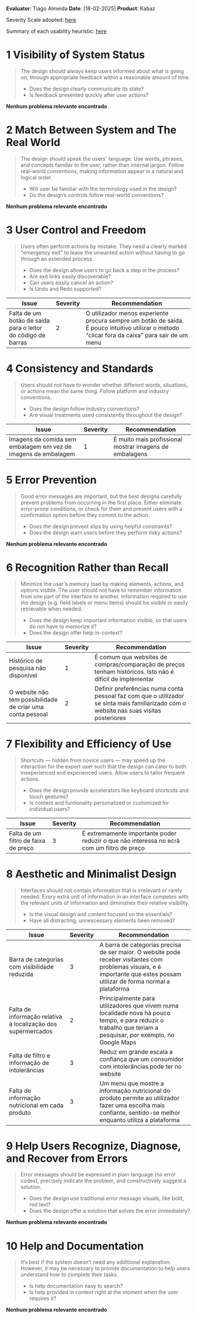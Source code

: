 <!-- This Heuristic Evaluation Workbook replicates the one proposed by the 
Nielsen Norman Group available at: https://media.nngroup.com/media/articles/attachments/Heuristic_Evaluation_Workbook_-_Nielsen_Norman_Group.pdf
-->

**Evaluator**: Tiago Almeida
**Date**: [18-02-2025]
**Product**: Kabaz

Severity Scale adopted: [here](https://www.nngroup.com/articles/how-to-rate-the-severity-of-usability-problems/)

Summary of each usability heuristic: [here](https://media.nngroup.com/media/articles/attachments/Heuristic_Summary1-compressed.pdf)

# 1 Visibility of System Status
>	The design should always keep users informed about what is going on, through appropriate feedback within a reasonable amount of time. 
>	- Does the design clearly communicate its state?
>	- Is feedback presented quickly after user actions?


**Nenhum problema relevante encontrado**

<!-- | **Issue**       | **Severity** | Recommendation |
| --------------- | ------------ | -------------- |
| Something wrong | 3            |                |
| Another thing   | 4            |                | -->

# 2 Match Between System and The Real World
>	The design should speak the users' language. Use words, phrases, and concepts familiar to the user, rather than internal jargon. Follow real-world conventions, making information appear in a natural and logical order. 
>	- Will user be familiar with the terminology used in the design? 
>	- Do the design’s controls follow real-world conventions?

<!-- | **Issue**       | **Severity** | Recommendation |
| --------------- | ------------ | -------------- |
| Something wrong | 3            |                |
| Another thing   | 4            |                | -->

**Nenhum problema relevante encontrado**

# 3 User Control and Freedom
>	Users often perform actions by mistake. They need a clearly marked "emergency exit" to leave the unwanted action without having to go through an extended process. 
>	- Does the design allow users to go back a step in the process? 
>	- Are exit links easily discoverable? 
>	- Can users easily cancel an action? 
>	- Is Undo and Redo supported?

| **Issue**       | **Severity** | Recommendation |
| --------------- | ------------ | -------------- |
| Falta de um botão de saída para o leitor do código de barras | 2            | O utilizador menos experiente procura sempre um botão de saída. É pouco intuitivo utilizar o método "clicar fora da caixa" para sair de um menu              |

# 4 Consistency and Standards
>	Users should not have to wonder whether different words, situations, or actions mean the same thing. Follow platform and industry conventions. 
>	- Does the design follow industry conventions? 
>	- Are visual treatments used consistently throughout the design?

| **Issue**       | **Severity** | Recommendation |
| --------------- | ------------ | -------------- |
| Imagens da comida sem embalagem em vez de imagens da embalagem| 1            | É muito mais profissional mostrar imagens de embalagens               |

# 5 Error Prevention
>	Good error messages are important, but the best designs carefully prevent problems from occurring in the first place. Either eliminate error-prone conditions, or check for them and present users with a confirmation option before they commit to the action. 
>	- Does the design prevent slips by using helpful constraints? 
>	- Does the design warn users before they perform risky actions?

**Nenhum problema relevante encontrado**
<!-- | **Issue**       | **Severity** | Recommendation |
| --------------- | ------------ | -------------- |
| Something wrong | 3            |                |
| Another thing   | 4            |                | -->

# 6 Recognition Rather than Recall
>	Minimize the user's memory load by making elements, actions, and options visible. The user should not have to remember information from one part of the interface to another. Information required to use the design (e.g. field labels or menu items) should be visible or easily retrievable when needed. 
>	- Does the design keep important information visible, so that users do not have to memorize it? 
>	- Does the design offer help in-context?

| **Issue**       | **Severity** | Recommendation |
| --------------- | ------------ | -------------- |
| Histórico de pesquisa não disponível | 1           | É comum que websites de compras/comparação de preços tenham históricos. Isto não é difícil de implementar               | 
| O website não tem possibilidade de criar uma conta pessoal | 2            | Definir preferências numa conta pessoal faz com que o utilizador se sinta mais familiarizado com o website nas suas visitas posteriores               |

# 7 Flexibility and Efficiency of Use
>	Shortcuts — hidden from novice users — may speed up the interaction for the expert user such that the design can cater to both inexperienced and experienced users. Allow users to tailor frequent actions. 
>	- Does the design provide accelerators like keyboard shortcuts and touch gestures? 
>	- Is content and funtionality personalized or customized for individual users?

| **Issue**       | **Severity** | Recommendation |
| --------------- | ------------ | -------------- |
| Falta de um filtro de faixa de preço | 3            | É extremamente importante poder reduzir o que não interessa no ecrã com um filtro de preço               |

# 8 Aesthetic and Minimalist Design
>	Interfaces should not contain information that is irrelevant or rarely needed. Every extra unit of information in an interface competes with the relevant units of information and diminishes their relative visibility. 
>	- Is the visual design and content focused on the essentials? 
>	- Have all distracting, unnescessary elements been removed?

| **Issue**       | **Severity** | Recommendation |
| --------------- | ------------ | -------------- |
| Barra de categorias com visibilidade reduzida | 3            | A barra de categorias precisa de ser maior. O website pode receber visitantes com problemas visuais, e é importante que estes possam utilizar de forma normal a plataforma               |
| Falta de informação relativa à localização dos supermercados   | 2            | Principalmente para utilizadores que vivem numa localidade nova há pouco tempo, e para reduzir o trabalho que teriam a pesquisar, por exemplo, no Google Maps             |
| Falta de filtro e informação de intolerâncias | 3 | Reduz em grande escala a confiança que um consumidor com intolerâncias pode ter no website
| Falta de informação nutricional em cada produto | 3 | Um menu que mostre a informação nutricional do produto permite ao utilizador fazer uma escolha mais confiante, sentido-se melhor enquanto utiliza a plataforma |

# 9 Help Users Recognize, Diagnose, and Recover from Errors
>	Error messages should be expressed in plain language (no error codes), precisely indicate the problem, and constructively suggest a solution. 
>	- Does the design use traditional error message visuals, like bold, red text? 
>	- Does the design offer a solution that solves the error immediately?

**Nenhum problema relevante encontrado**
<!-- | **Issue**       | **Severity** | Recommendation |
| --------------- | ------------ | -------------- |
| Something wrong | 3            |                |
| Another thing   | 4            |                | -->

# 10 Help and Documentation
>	It’s best if the system doesn’t need any additional explanation. However, it may be necessary to provide documentation to help users understand how to complete their tasks. 
>	- Is help documentation easy to search? 
>	- Is help provided in context right at the moment when the user requires it?

**Nenhum problema relevante encontrado**
<!-- | **Issue**       | **Severity** | Recommendation |
| --------------- | ------------ | -------------- |
| Something wrong | 3            |                |
| Another thing   | 4            |                | -->
